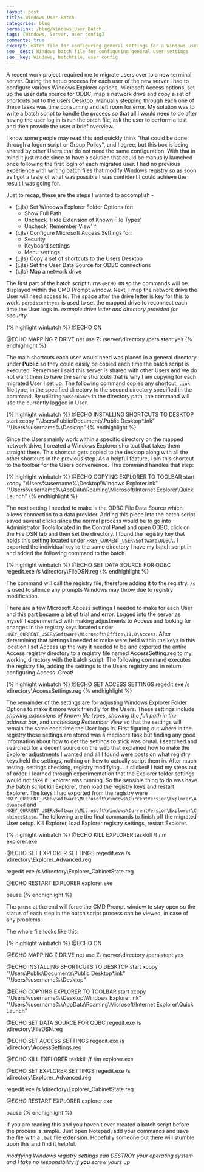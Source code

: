 ```yaml
---
layout: post
title: Windows User Batch
categories: blog
permalink: /blog/Windows_User_Batch
tags: [Windows, Server, user config]
comments: true
excerpt: Batch file for configuring general settings for a Windows user
seo__desc: Windows batch file for configuring general user settings
seo__key: Windows, batchfile, user config
---
```


A recent work project required me to migrate users over to a new terminal server. During the setup process for each user of the new server I had to configure various Windows Explorer options, Microsoft Access options, set up the user data source for ODBC, map a network drive and copy a set of shortcuts out to the users Desktop. Manually stepping through each one of these tasks was time consuming and left room for error. My solution was to write a batch script to handle the process so that all I would need to do after having the user log in is run the batch file, ask the user to perform a test and then provide the user a brief overview. 

I know some people may read this and quickly think "that could be done through a logon script or Group Policy", and I agree, but this box is being shared by other Users that do not need the same configuration. With that in mind it just made since to have a solution that could be manually launched once following the first login of each migrated user. I had no previous experience with writing batch files that modify Windows registry so as soon as I got a taste of what was possible I was confident I could achieve the result I was going for. 

Just to recap, these are the steps I wanted to accomplish -

+ {:.jls} Set Windows Explorer Folder Options for:
    - Show Full Path
    - Uncheck 'Hide Extension of Known File Types'
    - Uncheck 'Remember View'
^
+ {:.jls} Configure Microsoft Access Settings for:
    - Security
    - Keyboard settings
    - Menu settings
+ {:.jls} Copy a set of shortcuts to the Users Desktop
+ {:.jls} Set the User Data Source for ODBC connections
+ {:.jls} Map a network drive 

The first part of the batch script turns `@ECHO ON` so the commands will be displayed within the CMD Prompt window. Next, I map the network drive the User will need access to. The space after the drive letter is key for this to work. `persistent:yes` is used to set the mapped drive to reconnect each time the User logs in. _example drive letter and directory provided for security_

{% highlight winbatch %}
@ECHO ON

@ECHO MAPPING Z DRIVE
net use Z: \\server\directory /persistent:yes
{% endhighlight %}

The main shortcuts each user would need was placed in a general directory under **Public** so they could easily be copied each time the batch script is executed. Remember I said this server is shared with other Users and we do not want them to have the same shortcuts that is why I am copying for each migrated User I set up. The following command copies any shortcut, `.ink` file type, in the specified directory to the second directory specified in the command. By utilizing `%username%` in the directory path, the command will use the currently logged in User. 

{% highlight winbatch %}
@ECHO INSTALLING SHORTCUTS TO DESKTOP
start xcopy "\Users\Public\Documents\Public Desktop\*.ink" "\Users\%username%\Desktop"
{% endhighlight %}

Since the Users mainly work within a specific directory on the mapped network drive, I created a Windows Explorer shortcut that takes them straight there. This shortcut gets copied to the desktop along with all the other shortcuts in the previous step. As a helpful feature, I pin this shortcut to the toolbar for the Users convenience. This command handles that step:

{% highlight winbatch %}
@ECHO COPYING EXPLORER TO TOOLBAR
start xcopy "\Users\%username%\Desktop\Windows Explorer.ink" "\Users\%username%\AppData\Roaming\Microsoft\Internet Explorer\Quick Launch\"
{% endhighlight %}

The next setting I needed to make is the ODBC File Data Source which allows connection to a data provider. Adding this piece into the batch script saved several clicks since the normal process would be to go into Administrator Tools located in the Control Panel and open ODBC, click on the File DSN tab and then set the directory. I found the registry key that holds this setting located under `HKEY_CURRENT_USER\Software\ODBC\`. I exported the individual key to the same directory I have my batch script in and added the following command to the batch. 

{% highlight winbatch %}
@ECHO SET DATA SOURCE FOR ODBC
regedit.exe /s \directory\FileDSN.reg
{% endhighlight %}

The command will call the registry file, therefore adding it to the registry. `/s` is used to silence any prompts Windows may throw due to registry modification. 

There are a few Microsoft Access settings I needed to make for each User and this part became a bit of trial and error. Logged into the server as myself I experimented with making adjustments to Access and looking for changes in the registry keys located under `HKEY_CURRENT_USER\Software\Microsoft\Office\11.0\Access`. After determining that settings I needed to make were held within the keys in this location I set Access up the way it needed to be and exported the entire Access registry directory to a registry file named AccessSetting.reg to my working directory with the batch script. The following command executes the registry file, adding the settings to the Users registry and in return configuring Access. Great!

{% highlight winbatch %}
@ECHO SET ACCESS SETTINGS
regedit.exe /s \directory\AccessSettings.reg
{% endhighlight %}

The remainder of the settings are for adjusting Windows Explorer Folder Options to make it more work friendly for the Users. These settings include *showing extensions of known file types*, *showing the full path in the address bar*, and *unchecking Remember View* so that the settings will remain the same each time the User logs in. First figuring out where in the registry these settings are stored was a mediocre task but finding any good information about how to get the settings to stick was brutal. I searched and searched for a decent source on the web that explained how to make the Explorer adjustments I wanted and all I found were posts on what registry keys held the settings, nothing on how to actually script them in. After much testing, settings checking, registry modifying… it clicked! I had my steps out of order. I learned through experimentation that the Explorer folder settings would not take if Explorer was running. So the sensible thing to do was have the batch script kill Explorer, then load the registry keys and restart Explorer. The keys I had exported from the registry were 
`HKEY_CURRENT_USER\Software\Microsoft\Windows\CurrentVersion\Explorer\Advanced` and `HKEY_CURRENT_USER\Software\Microsoft\Windows\CurrentVersion\Explorer\CabinetState`. 
The following are the final commands to finish off the migrated User setup. Kill Explorer, load Explorer registry settings, restart Explorer. 

{% highlight winbatch %}
@ECHO KILL EXPLORER
taskkill /f /im explorer.exe

@ECHO SET EXPLORER SETTINGS
regedit.exe /s \directory\Explorer_Advanced.reg

regedit.exe /s \directory\Explorer_CabinetState.reg

@ECHO RESTART EXPLORER
explorer.exe

pause
{% endhighlight %}

The `pause` at the end will force the CMD Prompt window to stay open so the status of each step in the batch script process can be viewed, in case of any problems. 

The whole file looks like this:

{% highlight winbatch %}
@ECHO ON

@ECHO MAPPING Z DRIVE
net use Z: \\server\directory /persistent:yes

@ECHO INSTALLING SHORTCUTS TO DESKTOP
start xcopy "\Users\Public\Documents\Public Desktop\*.ink" "\Users\%username%\Desktop"

@ECHO COPYING EXPLORER TO TOOLBAR
start xcopy "\Users\%username%\Desktop\Windows Explorer.ink" "\Users\%username%\AppData\Roaming\Microsoft\Internet Explorer\Quick Launch\"

@ECHO SET DATA SOURCE FOR ODBC
regedit.exe /s \directory\FileDSN.reg

@ECHO SET ACCESS SETTINGS
regedit.exe /s \directory\AccessSettings.reg

@ECHO KILL EXPLORER
taskkill /f /im explorer.exe

@ECHO SET EXPLORER SETTINGS
regedit.exe /s \directory\Explorer_Advanced.reg

regedit.exe /s \directory\Explorer_CabinetState.reg

@ECHO RESTART EXPLORER
explorer.exe

pause
{% endhighlight %}

If you are reading this and you haven't ever created a batch script before the process is simple. Just open Notepad, add your commands and save the file with a `.bat` file extension. Hopefully someone out there will stumble upon this and find it helpful. 

*modifying Windows registry settings can DESTROY your operating system and I take no responsibility if **you** screw yours up*